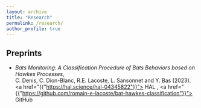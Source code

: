```yaml
---
layout: archive
title: "Research"
permalink: /research/
author_profile: true
---
```

## Preprints

- *Bats Monitoring: A Classification Procedure of Bats Behaviors based on Hawkes Processes*, \
  C. Denis, C. Dion-Blanc, R.E. Lacoste, L. Sansonnet and Y. Bas (2023).
  <span> <a href="{{"https://hal.science/hal-04345822"}}"><i class="ai ai-hal ai-fw"></i> HAL</a> </span>, <span> <a href="{{"https://github.com/romain-e-lacoste/bat-hawkes-classification"}}"><i class="fa fa-fw fa-github"></i> GitHub</a> </span>
